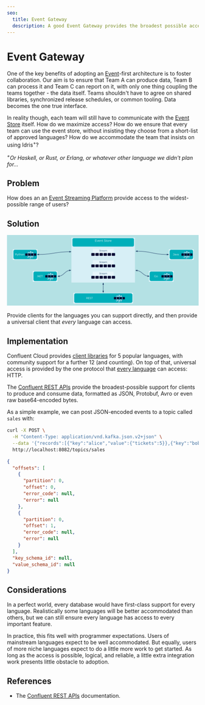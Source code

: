 ```yaml
---
seo:
  title: Event Gateway
  description: A good Event Gateway provides the broadest possible access to different users of the Event Store.
---
```


# Event Gateway

One of the key benefits of adopting an
[Event](../event/event.md)-first architecture is to foster
collaboration. Our aim is to ensure that Team A can produce data, Team
B can process it and Team C can report on it, with only one thing
coupling the teams together - the data itself.  Teams shouldn't have
to agree on shared libraries, synchronized release schedules, or
common tooling. Data becomes the one true interface.

In reality though, each team will still have to communicate with the
[Event Store][event_store] itself. How do we maximize access? How do
we ensure that every team can use the event store, without insisting
they choose from a short-list of approved languages?  How do we
accommodate the team that insists on using Idris<sup>+</sup>?

<i><sup>+</sup>Or Haskell, or Rust, or Erlang, or whatever other
language we didn't plan for...</i>

## Problem

How does an an [Event Streaming
Platform](../event-stream/event-streaming-platform.md) provide access
to the widest-possible range of users?

## Solution

![event-gateway](../img/event-gateway.svg)

Provide clients for the languages you can support directly, and then
provide a universal client that _every_ language can access.

## Implementation

Confluent Cloud provides [client libraries][client_libraries] for 5
popular languages, with community support for a further 12 (and
counting). On top of that, universal access is provided by the one
protocol that [every language][fortran_http] can access: HTTP.

The [Confluent REST APIs][rest_apis] provide the broadest-possible
support for clients to produce and consume data, formatted as JSON,
Protobuf, Avro or even raw base64-encoded bytes.

As a simple example, we can post JSON-encoded events to a topic called `sales` with:

```sh
curl -X POST \
  -H "Content-Type: application/vnd.kafka.json.v2+json" \
  --data '{"records":[{"key":"alice","value":{"tickets":5}},{"key":"bob","value":{"tickets":10}}]}' \
  http://localhost:8082/topics/sales
```

```json
{
  "offsets": [
    {
      "partition": 0,
      "offset": 0,
      "error_code": null,
      "error": null
    },
    {
      "partition": 0,
      "offset": 1,
      "error_code": null,
      "error": null
    }
  ],
  "key_schema_id": null,
  "value_schema_id": null
}
```

## Considerations

In a perfect world, every database would have first-class support for
every language. Realistically some languages will be better
accommodated than others, but we can still ensure every language has
access to every important feature.

In practice, this fits well with programmer expectations. Users of
mainstream languages expect to be well accommodated. But equally,
users of more niche languages expect to do a little more work to get
started. As long as the access is possible, logical, and reliable, a
little extra integration work presents little obstacle to adoption.

## References

* The [Confluent REST APIs][rest_apis] documentation.

[event_store]: ../event-storage/event-store.md
[rest_apis]: https://docs.confluent.io/platform/current/kafka-rest/index.html
[client_libraries]: https://docs.confluent.io/platform/current/clients/index.html
[fortran_http]: https://github.com/interkosmos/fortran-curl/blob/master/examples/http/http.f90
[curl]: https://curl.se/

